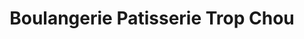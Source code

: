 ---
title: "Boulangerie Patisserie Trop Chou"
url: /fecamp/boulangerie-patisserie-trop-chou/
shop: Bäckerei
---
